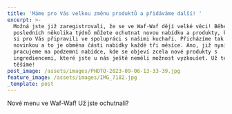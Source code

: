 ```yaml
---
title: 'Máme pro Vás velkou změnu produktů a přidáváme další! '
excerpt: >-
  Možná jste již zaregistrovali, že se ve Waf-Waf dějí velké věci! Během
  posledních několika týdnů můžete ochutnat novou nabídku a produkty, které jsme
  si pro Vás připravili ve spolupráci s našimi kuchaři. Přicházíme tak s další
  novinkou a to je obměna části nabídky každé tři měsíce. Ano, již nyní
  pracujeme na podzemní nabídce, kde se objeví zcela nové produkty s
  ingrediencemi, které jste u nás ještě neměli možnost vyzkoušet. Už teď se
  těšíme! 
post_image: /assets/images/PHOTO-2023-09-06-13-33-39.jpg
feature_image: /assets/images/IMG_7182.jpg
_template: post
---
```


Nové menu ve Waf-Waf! Už jste ochutnali?
